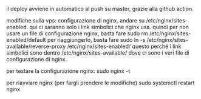 il deploy avviene in automatico al push su master, grazie alla github action.

modifiche sulla vps: configurazione di nginx.
andare su /etc/nginx/sites-enabled. qui ci saranno solo i link simbolici che nginx usa.
quindi per non usare un file di configurazione nginx, basta fare
sudo rm /etc/nginx/sites-enabled/default
per riaggiungerlo, basta fare
sudo ln -s /etc/nginx/sites-available/reverse-proxy /etc/nginx/sites-enabled/
questo perché i link simbolici sono dentro /etc/nginx/sites-available/ dove ci sono i veri file di configurazione di nginx.

per testare la configurazione nginx:
sudo nginx -t

per riavviare nginx (per fargli prendere le modifiche)
sudo systemctl restart nginx

